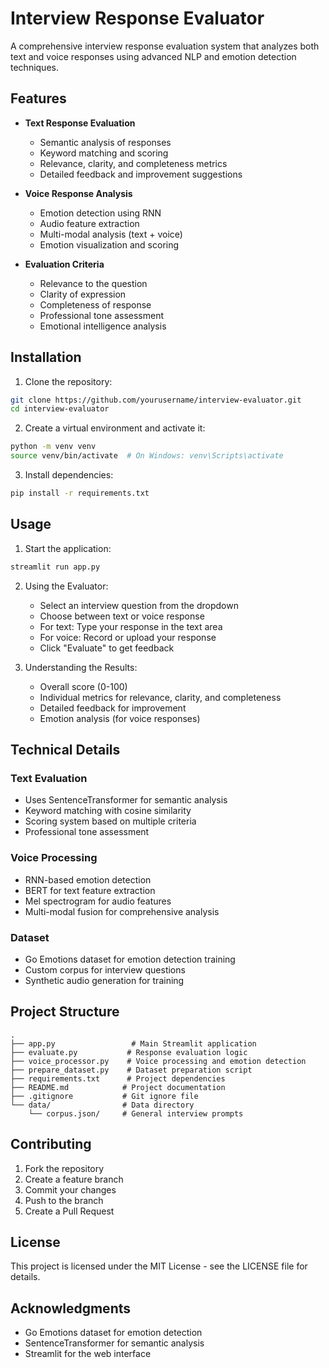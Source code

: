 # Interview Response Evaluator

A comprehensive interview response evaluation system that analyzes both text and voice responses using advanced NLP and emotion detection techniques.

## Features

- **Text Response Evaluation**
  - Semantic analysis of responses
  - Keyword matching and scoring
  - Relevance, clarity, and completeness metrics
  - Detailed feedback and improvement suggestions

- **Voice Response Analysis**
  - Emotion detection using RNN
  - Audio feature extraction
  - Multi-modal analysis (text + voice)
  - Emotion visualization and scoring

- **Evaluation Criteria**
  - Relevance to the question
  - Clarity of expression
  - Completeness of response
  - Professional tone assessment
  - Emotional intelligence analysis

## Installation

1. Clone the repository:
```bash
git clone https://github.com/yourusername/interview-evaluator.git
cd interview-evaluator
```

2. Create a virtual environment and activate it:
```bash
python -m venv venv
source venv/bin/activate  # On Windows: venv\Scripts\activate
```

3. Install dependencies:
```bash
pip install -r requirements.txt
```

## Usage

1. Start the application:
```bash
streamlit run app.py
```

2. Using the Evaluator:
   - Select an interview question from the dropdown
   - Choose between text or voice response
   - For text: Type your response in the text area
   - For voice: Record or upload your response
   - Click "Evaluate" to get feedback

3. Understanding the Results:
   - Overall score (0-100)
   - Individual metrics for relevance, clarity, and completeness
   - Detailed feedback for improvement
   - Emotion analysis (for voice responses)

## Technical Details

### Text Evaluation
- Uses SentenceTransformer for semantic analysis
- Keyword matching with cosine similarity
- Scoring system based on multiple criteria
- Professional tone assessment

### Voice Processing
- RNN-based emotion detection
- BERT for text feature extraction
- Mel spectrogram for audio features
- Multi-modal fusion for comprehensive analysis

### Dataset
- Go Emotions dataset for emotion detection training
- Custom corpus for interview questions
- Synthetic audio generation for training

## Project Structure

```
.
├── app.py                 # Main Streamlit application
├── evaluate.py           # Response evaluation logic
├── voice_processor.py    # Voice processing and emotion detection
├── prepare_dataset.py    # Dataset preparation script
├── requirements.txt      # Project dependencies
├── README.md            # Project documentation
├── .gitignore           # Git ignore file
└── data/                # Data directory
    └── corpus.json/     # General interview prompts
```

## Contributing

1. Fork the repository
2. Create a feature branch
3. Commit your changes
4. Push to the branch
5. Create a Pull Request

## License

This project is licensed under the MIT License - see the LICENSE file for details.

## Acknowledgments

- Go Emotions dataset for emotion detection
- SentenceTransformer for semantic analysis
- Streamlit for the web interface 